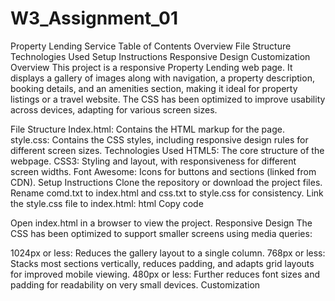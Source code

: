 # W3_Assignment_01
Property Lending Service
Table of Contents
Overview
File Structure
Technologies Used
Setup Instructions
Responsive Design
Customization
Overview
This project is a responsive Property Lending web page. It displays a gallery of images along with navigation, a property description, booking details, and an amenities section, making it ideal for property listings or a travel website. The CSS has been optimized to improve usability across devices, adapting for various screen sizes.

File Structure
Index.html: Contains the HTML markup for the page.
style.css: Contains the CSS styles, including responsive design rules for different screen sizes.
Technologies Used
HTML5: The core structure of the webpage.
CSS3: Styling and layout, with responsiveness for different screen widths.
Font Awesome: Icons for buttons and sections (linked from CDN).
Setup Instructions
Clone the repository or download the project files.
Rename comd.txt to index.html and css.txt to style.css for consistency.
Link the style.css file to index.html:
html
Copy code
<link rel="stylesheet" href="style.css" />
Open index.html in a browser to view the project.
Responsive Design
The CSS has been optimized to support smaller screens using media queries:

1024px or less: Reduces the gallery layout to a single column.
768px or less: Stacks most sections vertically, reduces padding, and adapts grid layouts for improved mobile viewing.
480px or less: Further reduces font sizes and padding for readability on very small devices.
Customization